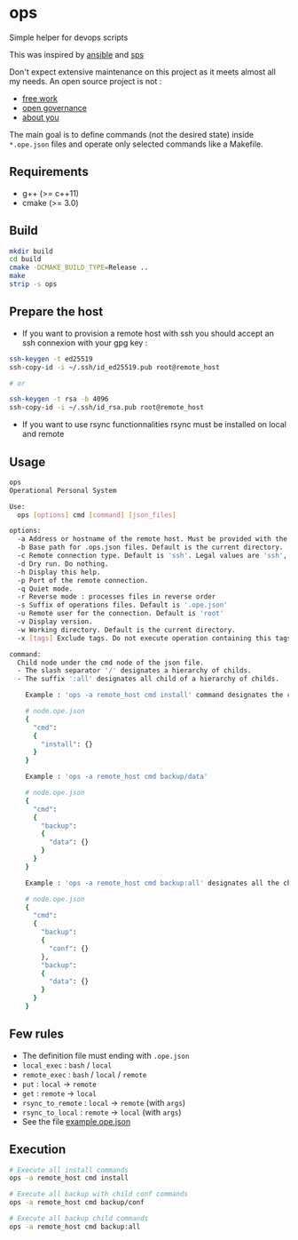 # ops
Simple helper for devops scripts

This was inspired by [ansible](https://github.com/ansible/ansible) and [sps](https://github.com/wekan/sps)

Don't expect extensive maintenance on this project as it meets almost all my needs. An open source project is not :
* [free work](https://raccoon.onyxbits.de/blog/bugreport-free-support/)
* [open governance](https://words.werd.io/open-source-does-not-mean-open-governance-8ab751136106)
* [about you](https://gist.github.com/richhickey/1563cddea1002958f96e7ba9519972d9)

The main goal is to define commands (not the desired state) inside `*.ope.json` files and operate only selected commands like a Makefile.

## Requirements

* g++ (>= c++11)
* cmake (>= 3.0)

## Build

```sh
mkdir build
cd build
cmake -DCMAKE_BUILD_TYPE=Release ..
make
strip -s ops
```

## Prepare the host

* If you want to provision a remote host with ssh you should accept an ssh connexion with your gpg key :

```sh
ssh-keygen -t ed25519
ssh-copy-id -i ~/.ssh/id_ed25519.pub root@remote_host

# or

ssh-keygen -t rsa -b 4096
ssh-copy-id -i ~/.ssh/id_rsa.pub root@remote_host
```

* If you want to use rsync functionnalities rsync must be installed on local and remote

## Usage

```sh
ops
Operational Personal System

Use:
  ops [options] cmd [command] [json_files]

options:
  -a Address or hostname of the remote host. Must be provided with the ssh connection (by default).
  -b Base path for .ops.json files. Default is the current directory.
  -c Remote connection type. Default is 'ssh'. Legal values are 'ssh', 'chroot', 'local'
  -d Dry run. Do nothing.
  -h Display this help.
  -p Port of the remote connection.
  -q Quiet mode.
  -r Reverse mode : processes files in reverse order
  -s Suffix of operations files. Default is '.ope.json'
  -u Remote user for the connection. Default is 'root'
  -v Display version.
  -w Working directory. Default is the current directory.
  -x [tags] Exclude tags. Do not execute operation containing this tags.

command:
  Child node under the cmd node of the json file.
  - The slash separator '/' designates a hierarchy of childs.
  - The suffix ':all' designates all child of a hierarchy of childs.

    Example : 'ops -a remote_host cmd install' command designates the child node 'install' under the node 'cmd'

    # node.ope.json
    {
      "cmd":
      {
        "install": {}
      }
    }

    Example : 'ops -a remote_host cmd backup/data'

    # node.ope.json
    {
      "cmd":
      {
        "backup":
        {
          "data": {}
        }
      }
    }

    Example : 'ops -a remote_host cmd backup:all' designates all the children under the backup node

    # node.ope.json
    {
      "cmd":
      {
        "backup":
        {
          "conf": {}
        },
        "backup":
        {
          "data": {}
        }
      }
    }

```

## Few rules

* The definition file must ending with `.ope.json`
* `local_exec` : `bash` / `local`
* `remote_exec` : `bash` / `local` / `remote`
* `put` : `local` -> `remote`
* `get` : `remote` -> `local`
* `rsync_to_remote` : `local` -> `remote` (with `args`)
* `rsync_to_local` : `remote` -> `local` (with `args`)
* See the file [example.ope.json](./doc/example.ope.json)

## Execution

```sh
# Execute all install commands
ops -a remote_host cmd install

# Execute all backup with child conf commands
ops -a remote_host cmd backup/conf

# Execute all backup child commands
ops -a remote_host cmd backup:all
```
